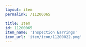 ```yaml
---
layout: item
permalink: /11200065

title: Item
id: 11200065
item_name: 'Inspection Earrings'
icon_url: 'item/icon/11200022.png'
---
```

